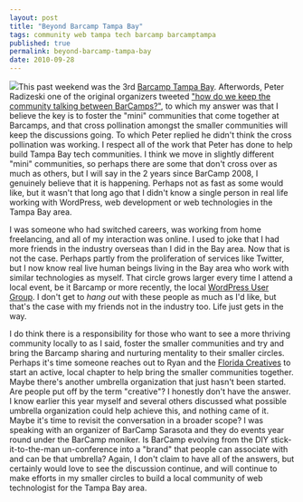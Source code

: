 ```yaml
---
layout: post
title: "Beyond Barcamp Tampa Bay"
tags: community web tampa tech barcamp barcamptampa
published: true
permalink: beyond-barcamp-tampa-bay
date: 2010-09-28
---
```


<a href="http://www.flickr.com/photos/riverspring/5028694522/"><img src="http://farm5.static.flickr.com/4092/5028694522_b364c8b4d9.jpg" class="right"></a>This past weekend was the 3rd <a href="http://barcamptampabay.org/">Barcamp Tampa Bay</a>. Afterwords, Peter Radizeski one of the original organizers tweeted <a href="http://twitter.com/radinfo/status/25640430439">"how do we keep the community talking between BarCamps?"</a>, to which my answer was that I believe the key is to foster the "mini" communities that come together at Barcamps, and that cross pollination amongst the smaller communities will keep the discussions going.  To which Peter replied he didn't think the cross pollination was working.  I respect all of the work that Peter has done to help build Tampa Bay tech communities.  I think we move in slightly different "mini" communities, so perhaps there are some that don't cross over as much as others, but I will say in the 2 years since BarCamp 2008, I genuinely believe that it is happening.  Perhaps not as fast as some would like, but it wasn't that long ago that I didn't know a single person in real life working with WordPress, web development or web technologies in the Tampa Bay area.

I was someone who had switched careers, was working from home freelancing, and all of my interaction was online.  I used to joke that I had more friends in the industry overseas than I did in the Bay area.  Now that is not the case.  Perhaps partly from the proliferation of services like Twitter, but I now know real live human beings living in the Bay area who work with similar technologies as myself.  That circle grows larger every time I attend a local event, be it Barcamp or more recently, the local <a href="http://tampabaywordpress.org/">WordPress User Group</a>.  I don't get to <em>hang out</em> with these people as much as I'd like, but that's the case with my friends not in the industry too.  Life just gets in the way.

I do think there is a responsibility for those who want to see a more thriving community locally to as I said, foster the smaller communities and try and bring the Barcamp sharing and nurturing mentality to their smaller circles.  Perhaps it's time someone reaches out to Ryan and the <a href="http://floridacreatives.com/category/tags/tampa">Florida Creatives</a> to start an active, local chapter to help bring the smaller communities together.  Maybe there's another umbrella organization that just hasn't been started.  Are people put off by the term "creative"? I honestly don't have the answer.  I know earlier this year myself and several others discussed what possible umbrella organization could help achieve this, and nothing came of it.  Maybe it's time to revisit the conversation in a broader scope?  I was speaking with an organizer of BarCamp Sarasota and they do events year round under the BarCamp moniker.  Is BarCamp evolving from the DIY stick-it-to-the-man un-conference into a "brand" that people can associate with and can be that umbrella?  Again, I don't claim to have all of the answers, but certainly would love to see the discussion continue, and will continue to make efforts in my smaller circles to build a local community of web technologist for the Tampa Bay area.
